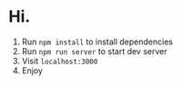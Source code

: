 # Hi.

1. Run ```npm install``` to install dependencies
2. Run ```npm run server``` to start dev server
3. Visit ```localhost:3000```
4. Enjoy